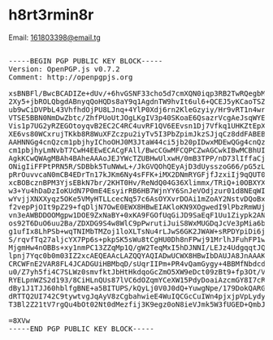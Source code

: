 # h8rt3rmin8r

Email: [161803398@email.tg](mailto:161803398@email.tg)
<br>

<pre>

-----BEGIN PGP PUBLIC KEY BLOCK-----
Version: OpenPGP.js v0.7.2
Comment: http://openpgpjs.org

xsBNBFl/BwcBCADIZe+dUv/+6hvGSNF33cho5d7cmXQN0iqp3RB2TwRQegbM
2Xy5+jbROLQbgdABnyqQoHQDs8aY9q1AgdnTW9hvIt6ul6+QCEJ5yKCaoTSZ
ub9wCiDVPbL43VhfhdOjPU8LJnq+4YlP0Xdj6rn2KleGzyiy/Hr9vRT1n4wr
VTSE5BBN0NmDwZbtc/ZhfPUoUtJOgLKgIV3p40SKoaE6QsazrVcgAeJsqWYE
Vis1p7UG2yRZEGOtoyqvB2EC2C4RC4uvRF1QV6EEvsn1Dj7Vfkq1UHKZtEpX
XE6vs80WCxrujTKkb8R8WuXFZczpu2iyTv5I3PbZpimJkzSJjqCz8ddFABEB
AAHNNGg4cnQzcm1pbjhyIChoOHJ0M3JtaW44ci5jb20pIDwxMDEwQGg4cnQz
cm1pbjhyLmNvbT7CwH4EEwECACgFAll/BwcCGwMFCQPCZwAGCwkIBwMCBhUI
AgkKCwQWAgMBAh4BAheAAAoJEJYWcTZUBHwUlxwH/0mB3TPP/nD73lIffaCj
ONigIiFFPtPRN5R/SDBbk5TuNWwL+/JkGVQOhQEyAjD3dUysszoG66/pG5zL
pRrOuvvcaN0mCB4EDrTn17kJKm6Ny4sFFK+iMX2DNmRYGFjfJzxiIj9qQUT0
xcBOBcznBPM3YjsEBkN7br/2KHT0Hv/ReNdQ04G36Xlimmx/TRiQ+i0OBXYX
w3+Yu4hDaDzIoKUdN7P0mE4EsyirRB6HB7WjnYY6SnJeVOdjzur01d8NEqWI
wYvjjXNXXyqz5OKe5VMyHTLLcecNq57c6AsOYXvrDOAi1mZoAY2NstvDQoBx
f2vepPjOIt9pZ29+fqDljN7OwE0EWX8HBwEIAKloKN9XOgwedI9lPbzRmWUj
vn3eAWBDDOOMgpw1DOE9ZxNaBY+0xKA9FGOfUqGiJD9SaEqF1Uu1Ziypk2AN
os92T6DuO6uu2Ba/ZDXDG9S4w8WlC9pPwrutiJuiS8WxMUGDqJcVe3pMia6b
g1ufIx8LhPSb+wqTNIMbTMZoj1loXLTsNu4rLJwS6GK2JWAW+sRPDYpiDi6j
S/rqvfTq27aljcYX7Pp6s+pkpSK5sWu8tCgHU0Dh8nFPwj91MrlhJFuhFP1w
MjgmHw4nOBBs+xy1nmPC13ZZqMp1Q/gW2TeqMxI5hDJNNI/LEJz4UdgqqtJQ
lpnj7Yqc0b0m03IZ2xcAEQEAAcLAZQQYAQIADwUCWX8HBwIbDAUJA8JnAAAK
CRCWFnE2VAR8FL4JCADGUiHBMbqD/sUqrIIPm+PR4vQamGygy+4BBMfNbdcd
u0/Z7yh5fi4C7SLWz0smvfktJbHtHkdqoGcZmO5XW9eDct09zBt9+fp3Ot/V
RYELpnWZS2d193/8CiHLnQUs87lVC6dOZqmYCeXW15PdyDoaiAzcmGY8I7cR
dBy1J1TJJ60hblfgBNE+a5BITUPS/kQyLj0V0J0dQ+YuwgNpe/179DokQARG
dRTTQ2UI742C9tywtvgJqAyV8zCgbahwieE4WuIQCGcCuIWn4pjxjpVpLydy
T3Bl2Z21tV7rgQu4bOt02Nt0dMezfij3K9egz0oN8ieVJmk5W3fUGED+QmbJ

=8XVw
-----END PGP PUBLIC KEY BLOCK-----

</pre>
